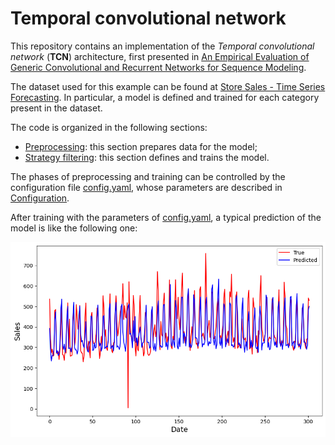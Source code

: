 # Temporal convolutional network

This repository contains an implementation of the *Temporal convolutional network* (**TCN**) architecture, first presented in [An Empirical Evaluation of Generic Convolutional and Recurrent Networks
for Sequence Modeling](https://arxiv.org/pdf/1803.01271).

The dataset used for this example can be found at [Store Sales - Time Series Forecasting](https://www.kaggle.com/competitions/store-sales-time-series-forecasting/). In particular, a model is defined and trained for each category present in the dataset.

The code is organized in the following sections:

- [Preprocessing](./docs/doc_preprocess.md): this section prepares data for the model;
- [Strategy filtering](./docs/doc_model.md): this section defines and trains the model.

The phases of preprocessing and training can be controlled by the configuration file [config.yaml](./config.yaml), whose parameters are described in [Configuration](./docs/doc_config.md).

After training with the parameters of [config.yaml](./config.yaml), a typical prediction of the model is like the following one:

![Alt text](./docs/figures_for_readme/result.png "a")